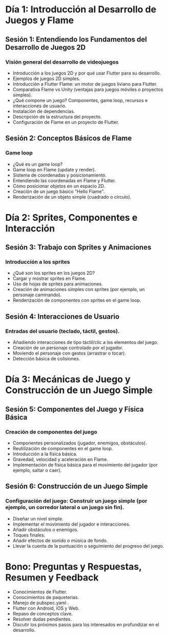# Día 1: Introducción al Desarrollo de Juegos y Flame 
## Sesión 1: Entendiendo los Fundamentos del Desarrollo de Juegos 2D 

### Visión general del desarrollo de videojuegos
- Introducción a los juegos 2D y por qué usar Flutter para su desarrollo.
- Ejemplos de juegos 2D simples.
- Introducción a Flutter Flame: un motor de juegos liviano para Flutter.
- Comparativa Flame vs Unity (ventajas para juegos móviles o proyectos simples).
- ¿Qué compone un juego? Componentes, game loop, recursos e interacciones de usuario.
- Instalación de dependencias.
- Descripción de la estructura del proyecto.
- Configuración de Flame en un proyecto de Flutter.

## Sesión 2: Conceptos Básicos de Flame 

### Game loop
- ¿Qué es un game loop?
- Game loop en Flame (update y render).
- Sistema de coordenadas y posicionamiento.
- Entendiendo las coordenadas en Flame y Flutter.
- Cómo posicionar objetos en un espacio 2D.
- Creación de un juego básico "Hello Flame".
- Renderización de un objeto simple (cuadrado o círculo).

# Día 2: Sprites, Componentes e Interacción 
## Sesión 3: Trabajo con Sprites y Animaciones 

### Introducción a los sprites
- ¿Qué son los sprites en los juegos 2D?
- Cargar y mostrar sprites en Flame.
- Uso de hojas de sprites para animaciones.
- Creación de animaciones simples con sprites (por ejemplo, un personaje caminando).
- Renderización de componentes con sprites en el game loop.

## Sesión 4: Interacciones de Usuario 

### Entradas del usuario (teclado, táctil, gestos).
- Añadiendo interacciones de tipo táctil/clic a los elementos del juego.
- Creación de un personaje controlado por el jugador.
- Moviendo el personaje con gestos (arrastrar o tocar).
- Detección básica de colisiones.

# Día 3: Mecánicas de Juego y Construcción de un Juego Simple 
## Sesión 5: Componentes del Juego y Física Básica 

### Creación de componentes del juego
- Componentes personalizados (jugador, enemigos, obstáculos).
- Reutilización de componentes en el game loop.
- Introducción a la física básica.
- Gravedad, velocidad y aceleración en Flame.
- Implementación de física básica para el movimiento del jugador (por ejemplo, saltar o caer).

## Sesión 6: Construcción de un Juego Simple 

### Configuración del juego: Construir un juego simple (por ejemplo, un corredor lateral o un juego sin fin).
- Diseñar un nivel simple.
- Implementar el movimiento del jugador e interacciones.
- Añadir obstáculos o enemigos.
- Toques finales.
- Añadir efectos de sonido o música de fondo.
- Llevar la cuenta de la puntuación o seguimiento del progreso del juego.

# Bono: Preguntas y Respuestas, Resumen y Feedback
- Conocimientos de Flutter.
- Conocimientos de paqueterias.
- Manejo de pubspec.yaml .
- Flutter con Android, iOS y Web.
- Repaso de conceptos clave.
- Resolver dudas pendientes.
- Discutir los próximos pasos para los interesados en profundizar en el desarrollo.